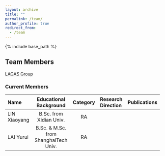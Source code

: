 ```yaml
---
layout: archive
title: ""
permalink: /team/
author_profile: true
redirect_from:
  - /team
---
```


{% include base_path %}

## Team Members

[LAGAS Group](https://github.com/HKBU-LAGAS)

### Current Members

| Name         | Educational Background       |  Category    |   Research Direction  |   Publications  |
|:--------------|:-------------------------------:|:--------------:|:-----------------------|:-----------------------|
| LIN Xiaoyang | B.Sc. from Xidian Univ.| RA |       |                       |
| LAI Yurui | B.Sc. & M.Sc. from ShanghaiTech Univ.| RA |       |                       |

<!-- | WANG Hongtao | B.Sc. from Nankai Univ.| RPg student |       |                       | -->
<!-- | ZHENG Haoran | B.Sc. from BIT, M.Sc. from PolyU| RPg student |       |                       | -->
<!-- | JIANG Runhao | B.Sc. ZJNU| RPg student |       |                       | -->
